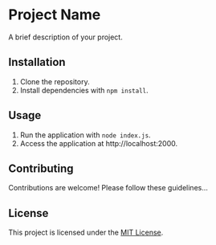 # Project Name

A brief description of your project.

## Installation

1. Clone the repository.
2. Install dependencies with `npm install`.

## Usage

1. Run the application with `node index.js`.
2. Access the application at http://localhost:2000.

## Contributing

Contributions are welcome! Please follow these guidelines...

## License

This project is licensed under the [MIT License](LICENSE).

